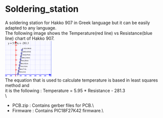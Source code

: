 # Soldering_station
A soldering station for Hakko 907 in Greek language but it can be easily adapted to any language.\
The following image shows the Temperature(red line) vs Resistance(blue line) chart of Hakko 907.\
<img src="temp_res.png" width="30%"> \
The equation that is used to calculate temperature is based in least squares method and \
it is the following : Temperature = 5.95 * Resistance - 281.3 \
\
- PCB.zip : Contains gerber files for PCB.\
- Firmware : Contains PIC18F27K42 firmware.\
